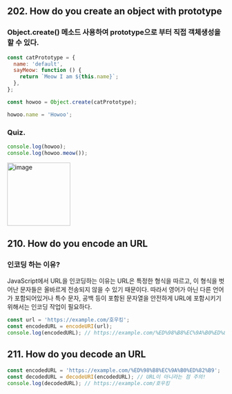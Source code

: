 ## 202. How do you create an object with prototype 

### Object.create() 메소드 사용하여 prototype으로 부터 직접 객체생성을 할 수 있다. 

```js
const catPrototype = {
  name: 'default',
  sayMeow: function () {
    return `Meow I am ${this.name}`;
  },
};

const howoo = Object.create(catPrototype);

howoo.name = 'Howoo';
```

### Quiz.

```js
console.log(howoo);
console.log(howoo.meow());
```

<img width="146" alt="image" src="https://github.com/Fastcampus-Final-Team3/jober-frontend/assets/87072568/f3c8f62c-c3ed-4ce7-b0e9-7d58253f01c7">

## 210. How do you encode an URL

### 인코딩 하는 이유?

JavaScript에서 URL을 인코딩하는 이유는 URL은 특정한 형식을 따르고, 이 형식을 벗어난 문자들은 올바르게 전송되지 않을 수 있기 때문이다.
따라서 영어가 아닌 다른 언어가 포함되어있거나 특수 문자, 공백 등이 포함된 문자열을 안전하게 URL에 포함시키기 위해서는 인코딩 작업이 필요하다.

```js
const url = 'https://example.com/호우킹';
const encodedURL = encodeURI(url);
console.log(encodedURL); // https://example.com/%ED%98%B8%EC%9A%B0%ED%82%B9
```

## 211. How do you decode an URL

```js
const encodedURL = 'https://example.com/%ED%98%B8%EC%9A%B0%ED%82%B9';
const decodedURL = decodeURI(encodedURL); // URL이 아니라는 점 주의!
console.log(decodedURL); // https://example.com/호우킹
```
